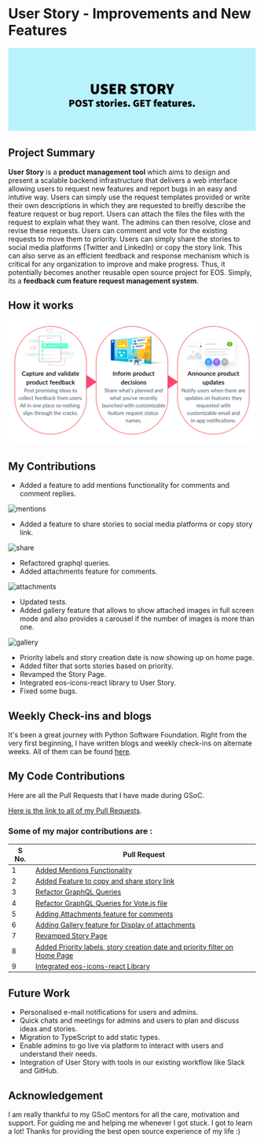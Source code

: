 # User Story - Improvements and New Features

![User Story](./assets/user_story.png)

## Project Summary

**User Story** is a **product management tool** which aims to design and present a scalable backend infrastructure that delivers a web interface allowing users to request new features and report bugs in an easy and intutive way. Users can simply use the request templates provided or write their own descriptions in which they are requested to breifly describe the feature request or bug report. Users can attach the files the files with the request to explain what they want. The admins can then resolve, close and revise these requests. Users can comment and vote for the existing requests to move them to priority. Users can simply share the stories to social media platforms (Twitter and LinkedIn) or copy the story link. This can also serve as an efficient feedback and response mechanism which is critical for any organization to improve and make progress. Thus, it potentially becomes another reusable open source project for EOS. Simply, its a **feedback cum feature request management system**.

## How it works

![workflow](./assets/user_story_workflow.png)

## My Contributions

- Added a feature to add mentions functionality for comments and comment replies.

![mentions](https://media.giphy.com/media/uANwumKIaL575o9azI/giphy.gif?cid=790b761182cdcf084342583e390d4be102fc1a06e35a6343&rid=giphy.gif&ct=g)

- Added a feature to share stories to social media platforms or copy story link.

![share](https://media.giphy.com/media/xskyYME7VFoKFLQd6J/giphy.gif?cid=790b7611407024c419d2777300ce6cd380c2c2720af9e63d&rid=giphy.gif&ct=g)

- Refactored graphql queries.
- Added attachments feature for comments.

![attachments](https://media.giphy.com/media/t5UxnysR87Ov9aT4VR/giphy.gif?cid=790b761187e4ff0fdf3f5073be7d8d767b2eef778749da09&rid=giphy.gif&ct=g)

- Updated tests.
- Added gallery feature that allows to show attached images in full screen mode and also provides a carousel if the number of images is more than one.

![gallery](https://media.giphy.com/media/DiXHwUZ1h8uzrsDCcM/giphy.gif?cid=790b7611bd8041edd6b519627fdebcfafb70bdf590bbe76b&rid=giphy.gif&ct=g)

- Priority labels and story creation date is now showing up on home page.
- Added filter that sorts stories based on priority.
- Revamped the Story Page.
- Integrated eos-icons-react library to User Story.
- Fixed some bugs.

## Weekly Check-ins and blogs

It's been a great journey with Python Software Foundation. Right from the very first beginning, I have written blogs and weekly check-ins on alternate weeks. All of them can be found [here](https://blogs.python-gsoc.org/en/mharshitas-blog).

## My Code Contributions

Here are all the Pull Requests that I have made during GSoC.

[Here is the link to all of my Pull Requests](https://github.com/EOS-uiux-Solutions/user-story/pulls?q=is%3Apr+author%3Amharshita).

### Some of my major contributions are :

| S No. |   Pull Request     |
|  ---  |       ---          |
| 1 |[Added Mentions Functionality](https://github.com/EOS-uiux-Solutions/user-story/pull/21)|
| 2 |[Added Feature to copy and share story link](https://github.com/EOS-uiux-Solutions/user-story/pull/26)|
| 3 |[Refactor GraphQL Queries](https://github.com/EOS-uiux-Solutions/user-story/pull/39)|
| 4 |[Refactor GraphQL Queries for Vote.js file](https://github.com/EOS-uiux-Solutions/user-story/pull/42)|
| 5 |[Adding Attachments feature for comments](https://github.com/EOS-uiux-Solutions/user-story/pull/48)|
| 6 |[Adding Gallery feature for Display of attachments](https://github.com/EOS-uiux-Solutions/user-story/pull/66)|
| 7 |[Revamped Story Page](https://github.com/EOS-uiux-Solutions/user-story/pull/76)|
| 8 |[Added Priority labels, story creation date and priority filter on Home Page](https://github.com/EOS-uiux-Solutions/user-story/pull/79)|
| 9 |[Integrated eos-icons-react Library](https://github.com/EOS-uiux-Solutions/user-story/pull/84)|

## Future Work

- Personalised e-mail notifications for users and admins.
- Quick chats and meetings for admins and users to plan and discuss ideas and stories.
- Migration to TypeScript to add static types.
- Enable admins to go live via platform to interact with users and understand their needs.
- Integration of User Story with tools in our existing workflow like Slack and GitHub.

## Acknowledgement

I am really thankful to my GSoC mentors for all the care, motivation and support. For guiding me and helping me whenever I got stuck. I got to learn a lot! Thanks for providing the best open source experience of my life :)
